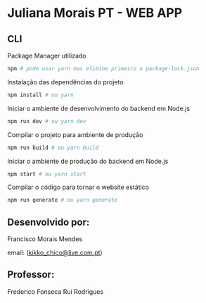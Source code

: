 # Juliana Morais PT - WEB APP

## CLI

Package Manager utilizado

```bash
npm # pode usar yarn mas elimine primeiro o package-lock.json
```

Instalação das dependências do projeto

```bash
npm install # ou yarn
```

Iniciar o ambiente de desenvolvimento do backend em Node.js

```bash
npm run dev # ou yarn dev
```

Compilar o projeto para ambiente de produção

```bash
npm run build # ou yarn build
```

Iniciar o ambiente de produção do backend em Node.js

```bash
npm start # ou yarn start
```

Compilar o código para tornar o website estático

```bash
npm run generate # ou yarn generate
```

## Desenvolvido por:
Francisco Morais Mendes

email: (kikko_chico@live.com.pt)

## Professor:
Frederico Fonseca
Rui Rodrigues
